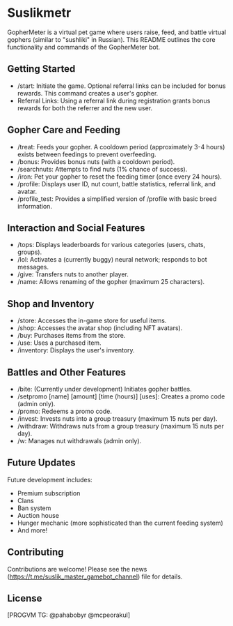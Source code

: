 # Suslikmetr
GopherMeter is a virtual pet game where users raise, feed, and battle virtual gophers (similar to "sushliki" in Russian).  This README outlines the core functionality and commands of the GopherMeter bot.

## Getting Started

* /start: Initiate the game.  Optional referral links can be included for bonus rewards.  This command creates a user's gopher.
* Referral Links: Using a referral link during registration grants bonus rewards for both the referrer and the new user.


## Gopher Care and Feeding

* /treat: Feeds your gopher.  A cooldown period (approximately 3-4 hours) exists between feedings to prevent overfeeding.
* /bonus:  Provides bonus nuts (with a cooldown period).
* /searchnuts:  Attempts to find nuts (1% chance of success).
* /iron:  Pet your gopher to reset the feeding timer (once every 24 hours).
* /profile: Displays user ID, nut count, battle statistics, referral link, and avatar.
* /profile_test:  Provides a simplified version of /profile with basic breed information.


## Interaction and Social Features

* /tops:  Displays leaderboards for various categories (users, chats, groups).
* /lol:  Activates a (currently buggy) neural network; responds to bot messages.
* /give:  Transfers nuts to another player.
* /name:  Allows renaming of the gopher (maximum 25 characters).


## Shop and Inventory

* /store: Accesses the in-game store for useful items.
* /shop: Accesses the avatar shop (including NFT avatars).
* /buy: Purchases items from the store.
* /use: Uses a purchased item.
* /inventory:  Displays the user's inventory.


## Battles and Other Features

* /bite: (Currently under development) Initiates gopher battles.
* /setpromo [name] [amount] [time (hours)] [uses]:  Creates a promo code (admin only).
* /promo:  Redeems a promo code.
* /invest: Invests nuts into a group treasury (maximum 15 nuts per day).
* /withdraw: Withdraws nuts from a group treasury (maximum 15 nuts per day).
* /w:  Manages nut withdrawals (admin only).


## Future Updates

Future development includes:

* Premium subscription
* Clans
* Ban system
* Auction house
* Hunger mechanic (more sophisticated than the current feeding system)
* And more!


## Contributing

Contributions are welcome! Please see the news (https://t.me/suslik_master_gamebot_channel) file for details.

## License

[PROGVM TG: @pahabobyr @mcpeorakul]
